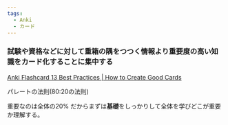 ```yaml
---
tags:
  - Anki
  - カード
---
```

### 試験や資格などに対して重箱の隅をつつく情報より重要度の高い知識をカード化することに集中する

[Anki Flashcard 13 Best Practices | How to Create Good Cards](https://medschoolinsiders.com/medical-student/anki-flashcard-best-practices-how-to-create-good-cards/)

パレートの法則(80:20の法則)

重要なのは全体の20% だからまずは**基礎**をしっかりして全体を学びどこが重要か理解する。


